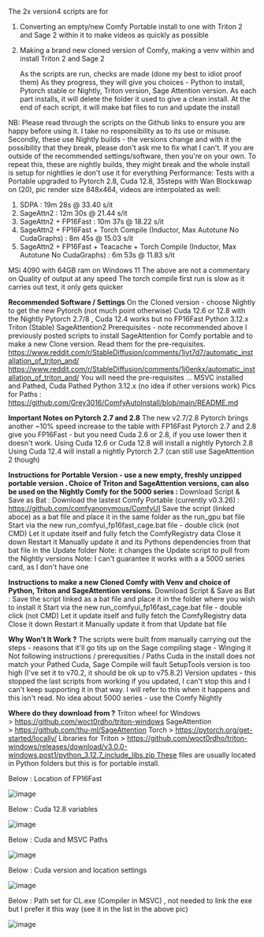 The 2x version4 scripts are for 

1. Converting an empty/new Comfy Portable install to one with Triton 2 and Sage 2 within it to make videos as quickly as possible
2. Making a brand new cloned version of Comfy, making a venv within and install Triton 2 and Sage 2

   As the scripts are run, checks are made (done my best to idiot proof them)
   As they progress, they will give you choices - Python to install, Pytorch stable or Nightly, Triton version, Sage Attention version.
   As each part installs, it will delete the folder it used to give a clean install.
   At the end of each script, it will make bat files to run and update the install

NB: Please read through the scripts on the Github links to ensure you are happy before using it. I take no responsibility as to its use or misuse. Secondly, these use Nightly builds - the versions change and with it the possibility that they break, please don't ask me to fix what I can't. If you are outside of the recommended settings/software, then you're on your own.
To repeat this, these are nightly builds, they might break and the whole install is setup for nightlies ie don't use it for everything
Performance: Tests with a Portable upgraded to Pytorch 2.8, Cuda 12.8, 35steps with Wan Blockswap on (20), pic render size 848x464, videos are interpolated as well: 
1. SDPA :  19m 28s @ 33.40 s/it
2. SageAttn2 :  12m 30s @ 21.44 s/it
3. SageAttn2 + FP16Fast :  10m 37s @ 18.22 s/it
4. SageAttn2 + FP16Fast + Torch Compile (Inductor, Max Autotune No CudaGraphs) :  8m 45s @ 15.03 s/it
5. SageAttn2 + FP16Fast + Teacache + Torch Compile (Inductor, Max Autotune No CudaGraphs) : 6m 53s @ 11.83 s/it
   
MSi 4090 with 64GB ram on Windows 11
The above are not a commentary on Quality of output at any speed
The torch compile first run is slow as it carries out test, it only gets quicker

**Recommended Software / Settings**
On the Cloned version - choose Nightly to get the new Pytorch (not much point otherwise)
Cuda 12.6 or 12.8 with the Nightly Pytorch 2.7/8 , Cuda 12.4 works but no FP16Fast
Python 3.12.x
Triton (Stable)
SageAttention2
Prerequisites - note recommended above
I previously posted scripts to install SageAttention for Comfy portable and to make a new Clone version. Read them for the pre-requisites.
https://www.reddit.com/r/StableDiffusion/comments/1iyt7d7/automatic_installation_of_triton_and/
https://www.reddit.com/r/StableDiffusion/comments/1j0enkx/automatic_installation_of_triton_and/
You will need the pre-requisites ...
MSVC installed and Pathed,
Cuda Pathed
Python 3.12.x (no idea if other versions work)
Pics for Paths : https://github.com/Grey3016/ComfyAutoInstall/blob/main/README.md

**Important Notes on Pytorch 2.7 and 2.8**
The new v2.7/2.8 Pytorch brings another ~10% speed increase to the table with FP16Fast
Pytorch 2.7 and 2.8 give you FP16Fast - but you need Cuda 2.6 or 2.8, if you use lower then it doesn't work.
Using Cuda 12.6 or Cuda 12.8 will install a nightly Pytorch 2.8
Using Cuda 12.4 will install a nightly Pytorch 2.7 (can still use SageAttention 2 though)

**Instructions for Portable Version - use a new empty, freshly unzipped portable version . Choice of Triton and SageAttention versions, can also be used on the Nightly Comfy for the 5000 series :**
Download Script & Save as Bat :
Download the lastest Comfy Portable (currently v0.3.26) : https://github.com/comfyanonymous/ComfyUI
Save the script (linked aboce) as a bat file and place it in the same folder as the run_gpu bat file
Start via the new run_comfyui_fp16fast_cage.bat  file - double click (not CMD)
Let it update itself and fully fetch the ComfyRegistry data
Close it down
Restart it
Manually update it and its Pythons dependencies from that bat file in the Update folder
Note: it changes the Update script to pull from the Nightly versions
Note: I can't guarantee it works with a a 5000 series card, as I don't have one

**Instructions to make a new Cloned Comfy with Venv and choice of Python, Triton and SageAttention versions.**
Download Script & Save as Bat :
Save the script linked as a bat file and place it in the folder where you wish to install it
Start via the new run_comfyui_fp16fast_cage.bat  file - double click (not CMD)
Let it update itself and fully fetch the ComfyRegistry data
Close it down
Restart it
Manually update it from that Update bat file

**Why Won't It Work ?**
The scripts were built from manually carrying out the steps - reasons that it'll go tits up on the Sage compiling stage -
Winging it
Not following instructions / prerequsities / Paths
Cuda in the install does not match your Pathed Cuda, Sage Compile will fault
SetupTools version is too high (I've set it to v70.2, it should be ok up to v75.8.2)
Version updates - this stopped the last scripts from working if you updated, I can't stop this and I can't keep supporting it in that way. I will refer to this when it happens and this isn't read.
No idea about 5000 series - use the Comfy Nightly 

**Where do they download from ?**
Triton wheel for Windows > https://github.com/woct0rdho/triton-windows
SageAttention > https://github.com/thu-ml/SageAttention
Torch > https://pytorch.org/get-started/locally/
Libraries for Triton > https://github.com/woct0rdho/triton-windows/releases/download/v3.0.0-windows.post1/python_3.12.7_include_libs.zip These files are usually located in Python folders but this is for portable install.

Below : Location of FP16Fast

![image](https://github.com/user-attachments/assets/7c198e64-739f-4023-9eff-f74bd27eccda)

Below : Cuda 12.8 variables

![image](https://github.com/user-attachments/assets/69bf0c72-20cc-4c78-8671-7f81c701f205)

Below : Cuda and MSVC Paths 

![image](https://github.com/user-attachments/assets/6f024a4a-1db0-4f29-9bc6-2ba6eeb5ad11)

Below : Cuda version and location settings

![image](https://github.com/user-attachments/assets/b26e1c7a-991a-4bc1-9d7f-b3114d0badca)

Below : Path set for CL.exe (Compiler in MSVC) , not needed to link the exe but I prefer it this way (see it in the list in the above pic)

![image](https://github.com/user-attachments/assets/ad071e43-9d4d-40f7-ab4f-d9c2620e0d66)

